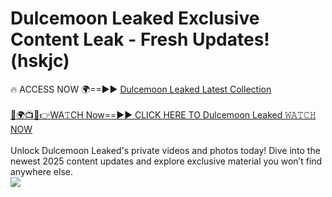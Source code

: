 # Dulcemoon Leaked Exclusive Content Leak - Fresh Updates! (hskjc)

🔥 ACCESS NOW 🌍==►► <a href="https://tinyurl.com/kvy9nzfs" rel="nofollow">Dulcemoon Leaked Latest Collection</a>
<br><br>
[🔴🌍📺📱👉WA𝚃CH Now==►► CLICK HERE TO Dulcemoon Leaked 𝚆𝙰𝚃𝙲𝙷 NOW](https://tinyurl.com/kvy9nzfs)
<br><br>
Unlock Dulcemoon Leaked's private videos and photos today! Dive into the newest 2025 content updates and explore exclusive material you won’t find anywhere else.
<br>
<a href="https://tinyurl.com/kvy9nzfs" rel="nofollow" data-target="animated-image.originalLink"><img src="https://camo.githubusercontent.com/8a4f000d20f83aca3bf7ec5f350d767afa0574a8a352519fd8cfa583a6f93a33/68747470733a2f2f692e696d6775722e636f6d2f644a486b345a712e676966" data-canonical-src="https://i.imgur.com/dJHk4Zq.gif" style="max-width: 100%; display: inline-block;" data-target="animated-image.originalImage"></a>
<br>
